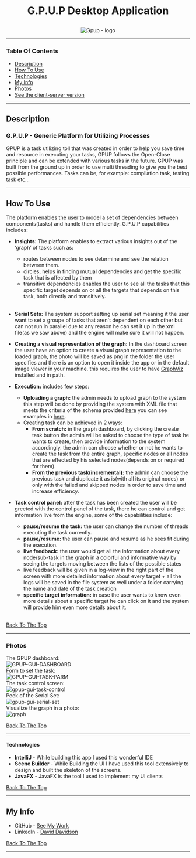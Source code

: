 # <p align="center">G.P.U.P Desktop Application</p>

<p align="center"><img src="https://i.ibb.co/6m4xm80/DD.png" alt="Gpup - logo" border="0"></p>

***

### Table Of Contents

- [Description](#description)
- [How To Use](#how-to-use)
- [Technologies](#technologies)
- [My Info](#my-info)
- [Photos](#photos)
- [See the client-server version](https://github.com/ddavid-son/G.P.U.P-Web)
***


## Description
### G.P.U.P - Generic Platform for Utilizing Processes
GPUP is a task utilizing toll that was created in order to help you save time and resource in executing your tasks, GPUP follows the Open-Close principle and can be extended with various tasks in the future. GPUP was built from the ground up in order to use multi threading to give you the best possible performances.
Tasks can be, for example: compilation task, testing task etc...
***

## How To Use
 The platform enables the user to model a set of dependencies between components(tasks) and handle them efficiently. G.P.U.P capabilities includes:

 - <B>Insights:</B> The platform enables to extract various insights out of the ‘graph’ of tasks such as:
	- routes between nodes to see determine and see the relation between them.
	- circles, helps in finding mutual dependencies and get the specific task that is affected by them
	- transitive dependencies enables the user to see all the tasks that this specific target depends on or all the targets that depends on this task, both directly and transitively.
    <br />

- <B>Serial Sets:</B> The system support setting up serial set meaning it the user want to set a groupe of tasks that aren't dependent on each other but can not run in parallel due to any reason he can set it up in the xml file(as we saw above) and the engine will make sure it will not happen.

- <B>Creating a visual representation of the graph:</b> In the dashboard screen the user have an option to create a visual graph representation to the loaded graph, the photo will be saved as png in the folder the user specifies and there is an option to open it inside the app or in the default image viewer in your machine. this requires the user to have [GraphViz](https://graphviz.org/download/) installed and in path.
	
- <B>Execution:</B> includes few steps:
    - <B>Uploading a graph:</B> the admin needs to upload graph to the system this step will be done by providing the system with XML file that meets the criteria of the schema provided [here](https://github.com/ddavid-son/G.P.U.P-Web/blob/main/testing/xmlSchema.xsd) you can see examples in [here](https://github.com/ddavid-son/G.P.U.P-Web/blob/main/testing/XML1.xml).
    - Creating task can be achieved in 2 ways:
        - <B>From scratch:</B> in the graph dashboard, by clicking the create task button the admin will be asked to choose the type of task he wants to create, then provide information to the system accordingly. the admin can choose whether or not he wants to create the task from the entire graph, specific nodes or all nodes that are effected by his selected nodes(depends on or required for them).
        - <B>From the previous task(incremental):</B> the admin can choose the previous task and duplicate it as is(with all its original nodes) or only with the failed and skipped nodes in order to save time and increase efficiency.
- <B>Task control panel:</B> after the task has been created the user will be greeted with the control panel of the task, there he can control and get information live from the engine, some of the capabilities include:
    - <B>pause/resume the task:</B> the user can change the number of threads executing the task currently.
    - <B>pause/resume:</B> the user can pause and resume as he sees fit during the execution.
    - <B>live feedback:</B> the user would get all the information about every node/sub-task in the graph in a colorful and informative way by seeing the targets moving between the lists of the possible states
    - live feedback will be given in a log-view in the right part of the screen with more detailed information about every target + all the logs will be saved in the file system as well under a folder carrying the name and date of the task creation
    - <B>specific target information:</B> in case the user wants to know even more details about a specific target he can click on it and the system will provide him even more details about it.
    <br />

[Back To The Top](#table-of-contents)
***

### Photos
The GPUP dashboard:<br>
<img src="https://i.ibb.co/02v2QpP/GPUP-GUI-DASHBOARD.png" alt="GPUP-GUI-DASHBOARD" border="0"><br>
Form to set the task:<br>
<img src="https://i.ibb.co/xh7XDJ7/GPUP-GUI-TASK-PARM.png" alt="GPUP-GUI-TASK-PARM" border="0"><br>
The task control screen:<br>
<img src="https://i.ibb.co/pQY2RM6/gpup-gui-task-control.png" alt="gpup-gui-task-control"  border="0"><br>
Peek of the Serial Set:<br>
<img src="https://i.ibb.co/QDxQ021/gpup-gui-serial-set.png" alt="gpup-gui-serial-set" border="0"><br>
Visualize the graph in a photo:<br>
<img src="https://i.ibb.co/RCnX58C/graph.png" alt="graph" border="0"><br>

[Back To The Top](#table-of-contents)
***

#### Technologies

- <B>IntelliJ</B> - While building this app I used this wonderful IDE
- <B>Scene Builder</B> - While Building the UI I have used this tool extensively to design and built the skeleton of the screens.
- <B>JavaFX</B> - JavaFX is the tool I used to implement my UI clients

[Back To The Top](#table-of-contents)
***

## My Info

- GitHub - [See My Work](https://github.com/ddavid-son)
- LinkedIn - [David Davidson](https://www.linkedin.com/in/david-davidson-7067b918a/)

[Back To The Top](#table-of-contents)
***

